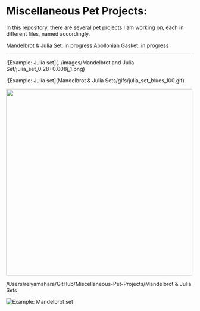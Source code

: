 # Miscellaneous Pet Projects:



In this repository, there are several pet projects I am working on, each in different files, named accordingly.

Mandelbrot & Julia Set: in progress
Apollonian Gasket: in progress

---

![Example: Julia set](../images/Mandelbrot and Julia Set/julia_set_0.28+0.008j_1.png)

![Example: Julia set](Mandelbrot & Julia Sets/gifs/julia_set_blues_100.gif)


<img src="Miscellaneous-Pet-Projects/Mandelbrot & Julia Set/gifs/julia_set_blues_100.gif" width="500" />
  
 /Users/reiyamahara/GitHub/Miscellaneous-Pet-Projects/Mandelbrot & Julia Sets

![Example: Mandelbrot set](mandelbrot_set_rdbu_100.gif)

